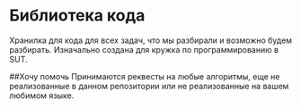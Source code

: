# Библиотека кода
Хранилка для кода для всех задач, что мы разбирали и возможно будем разбирать. Изначально создана для кружка по программированию в SUT.

##Хочу помочь
Принимаются реквесты на любые алгоритмы, еще не реализованные в данном репозитории или не реализованные на вашем любимом языке. 
